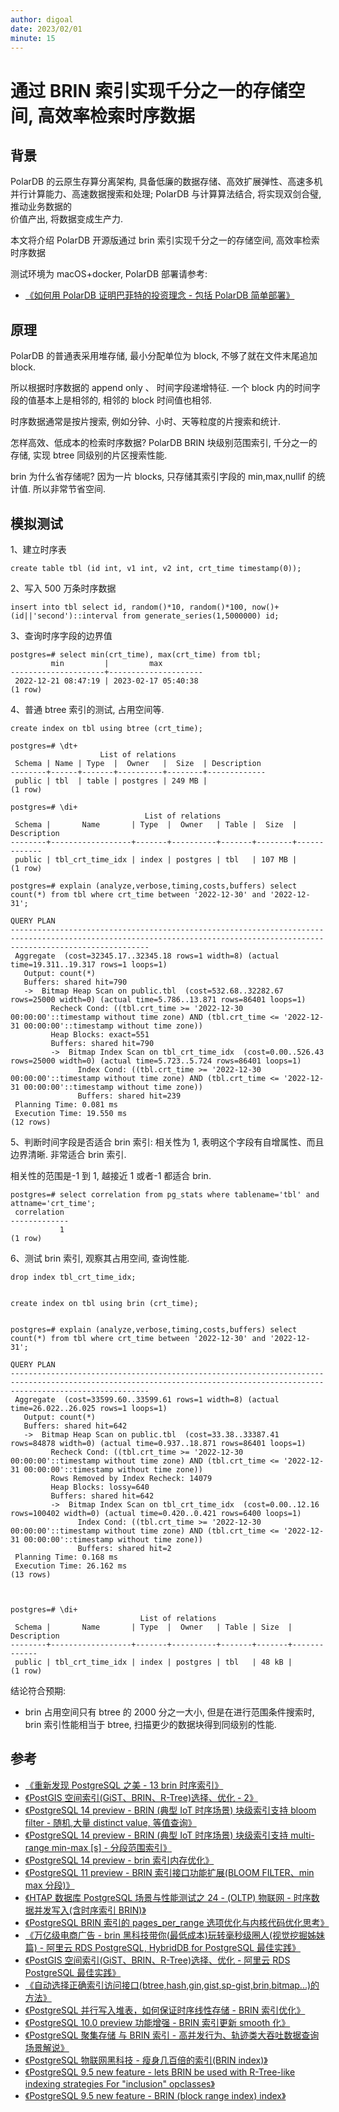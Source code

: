 ```yaml
---
author: digoal
date: 2023/02/01
minute: 15
---
```


# 通过 BRIN 索引实现千分之一的存储空间, 高效率检索时序数据

<ArticleInfo :frontmatter=$frontmatter></ArticleInfo>

## 背景

PolarDB 的云原生存算分离架构, 具备低廉的数据存储、高效扩展弹性、高速多机并行计算能力、高速数据搜索和处理; PolarDB 与计算算法结合, 将实现双剑合璧, 推动业务数据的  
价值产出, 将数据变成生产力.

本文将介绍 PolarDB 开源版通过 brin 索引实现千分之一的存储空间, 高效率检索时序数据

测试环境为 macOS+docker, PolarDB 部署请参考:

- [《如何用 PolarDB 证明巴菲特的投资理念 - 包括 PolarDB 简单部署》](https://github.com/digoal/blog/blob/master/202209/20220908_02.md)

## 原理

PolarDB 的普通表采用堆存储, 最小分配单位为 block, 不够了就在文件末尾追加 block.

所以根据时序数据的 append only 、 时间字段递增特征. 一个 block 内的时间字段的值基本上是相邻的, 相邻的 block 时间值也相邻.

时序数据通常是按片搜索, 例如分钟、小时、天等粒度的片搜索和统计.

怎样高效、低成本的检索时序数据? PolarDB BRIN 块级别范围索引, 千分之一的存储, 实现 btree 同级别的片区搜索性能.

brin 为什么省存储呢? 因为一片 blocks, 只存储其索引字段的 min,max,nullif 的统计值. 所以非常节省空间.

## 模拟测试

1、建立时序表

```
create table tbl (id int, v1 int, v2 int, crt_time timestamp(0));
```

2、写入 500 万条时序数据

```
insert into tbl select id, random()*10, random()*100, now()+(id||'second')::interval from generate_series(1,5000000) id;
```

3、查询时序字段的边界值

```
postgres=# select min(crt_time), max(crt_time) from tbl;
         min         |         max
---------------------+---------------------
 2022-12-21 08:47:19 | 2023-02-17 05:40:38
(1 row)
```

4、普通 btree 索引的测试, 占用空间等.

```
create index on tbl using btree (crt_time);
```

```
postgres=# \dt+
                    List of relations
 Schema | Name | Type  |  Owner   |  Size  | Description
--------+------+-------+----------+--------+-------------
 public | tbl  | table | postgres | 249 MB |
(1 row)

postgres=# \di+
                              List of relations
 Schema |       Name       | Type  |  Owner   | Table |  Size  | Description
--------+------------------+-------+----------+-------+--------+-------------
 public | tbl_crt_time_idx | index | postgres | tbl   | 107 MB |
(1 row)
```

```
postgres=# explain (analyze,verbose,timing,costs,buffers) select count(*) from tbl where crt_time between '2022-12-30' and '2022-12-31';
                                                                                QUERY PLAN
---------------------------------------------------------------------------------------------------------------------------------------------------------------------------
 Aggregate  (cost=32345.17..32345.18 rows=1 width=8) (actual time=19.311..19.317 rows=1 loops=1)
   Output: count(*)
   Buffers: shared hit=790
   ->  Bitmap Heap Scan on public.tbl  (cost=532.68..32282.67 rows=25000 width=0) (actual time=5.786..13.871 rows=86401 loops=1)
         Recheck Cond: ((tbl.crt_time >= '2022-12-30 00:00:00'::timestamp without time zone) AND (tbl.crt_time <= '2022-12-31 00:00:00'::timestamp without time zone))
         Heap Blocks: exact=551
         Buffers: shared hit=790
         ->  Bitmap Index Scan on tbl_crt_time_idx  (cost=0.00..526.43 rows=25000 width=0) (actual time=5.723..5.724 rows=86401 loops=1)
               Index Cond: ((tbl.crt_time >= '2022-12-30 00:00:00'::timestamp without time zone) AND (tbl.crt_time <= '2022-12-31 00:00:00'::timestamp without time zone))
               Buffers: shared hit=239
 Planning Time: 0.081 ms
 Execution Time: 19.550 ms
(12 rows)
```

5、判断时间字段是否适合 brin 索引: 相关性为 1, 表明这个字段有自增属性、而且边界清晰. 非常适合 brin 索引.

相关性的范围是-1 到 1, 越接近 1 或者-1 都适合 brin.

```
postgres=# select correlation from pg_stats where tablename='tbl' and attname='crt_time';
 correlation
-------------
           1
(1 row)
```

6、测试 brin 索引, 观察其占用空间, 查询性能.

```
drop index tbl_crt_time_idx;


create index on tbl using brin (crt_time);


postgres=# explain (analyze,verbose,timing,costs,buffers) select count(*) from tbl where crt_time between '2022-12-30' and '2022-12-31';
                                                                                QUERY PLAN
---------------------------------------------------------------------------------------------------------------------------------------------------------------------------
 Aggregate  (cost=33599.60..33599.61 rows=1 width=8) (actual time=26.022..26.025 rows=1 loops=1)
   Output: count(*)
   Buffers: shared hit=642
   ->  Bitmap Heap Scan on public.tbl  (cost=33.38..33387.41 rows=84878 width=0) (actual time=0.937..18.871 rows=86401 loops=1)
         Recheck Cond: ((tbl.crt_time >= '2022-12-30 00:00:00'::timestamp without time zone) AND (tbl.crt_time <= '2022-12-31 00:00:00'::timestamp without time zone))
         Rows Removed by Index Recheck: 14079
         Heap Blocks: lossy=640
         Buffers: shared hit=642
         ->  Bitmap Index Scan on tbl_crt_time_idx  (cost=0.00..12.16 rows=100402 width=0) (actual time=0.420..0.421 rows=6400 loops=1)
               Index Cond: ((tbl.crt_time >= '2022-12-30 00:00:00'::timestamp without time zone) AND (tbl.crt_time <= '2022-12-31 00:00:00'::timestamp without time zone))
               Buffers: shared hit=2
 Planning Time: 0.168 ms
 Execution Time: 26.162 ms
(13 rows)



postgres=# \di+
                             List of relations
 Schema |       Name       | Type  |  Owner   | Table | Size  | Description
--------+------------------+-------+----------+-------+-------+-------------
 public | tbl_crt_time_idx | index | postgres | tbl   | 48 kB |
(1 row)
```

结论符合预期:

- brin 占用空间只有 btree 的 2000 分之一大小, 但是在进行范围条件搜索时, brin 索引性能相当于 btree, 扫描更少的数据块得到同级别的性能.

## 参考

- [《重新发现 PostgreSQL 之美 - 13 brin 时序索引》](https://github.com/digoal/blog/blob/master/202106/20210605_02.md)
- [《PostGIS 空间索引(GiST、BRIN、R-Tree)选择、优化 - 2》](https://github.com/digoal/blog/blob/master/202105/20210507_05.md)
- [《PostgreSQL 14 preview - BRIN (典型 IoT 时序场景) 块级索引支持 bloom filter - 随机,大量 distinct value, 等值查询》](https://github.com/digoal/blog/blob/master/202103/20210326_02.md)
- [《PostgreSQL 14 preview - BRIN (典型 IoT 时序场景) 块级索引支持 multi-range min-max [s] - 分段范围索引》](https://github.com/digoal/blog/blob/master/202103/20210326_01.md)
- [《PostgreSQL 14 preview - brin 索引内存优化》](https://github.com/digoal/blog/blob/master/202103/20210324_01.md)
- [《PostgreSQL 11 preview - BRIN 索引接口功能扩展(BLOOM FILTER、min max 分段)》](https://github.com/digoal/blog/blob/master/201803/20180323_05.md)
- [《HTAP 数据库 PostgreSQL 场景与性能测试之 24 - (OLTP) 物联网 - 时序数据并发写入(含时序索引 BRIN)》](https://github.com/digoal/blog/blob/master/201711/20171107_25.md)
- [《PostgreSQL BRIN 索引的 pages_per_range 选项优化与内核代码优化思考》](https://github.com/digoal/blog/blob/master/201708/20170824_01.md)
- [《万亿级电商广告 - brin 黑科技带你(最低成本)玩转毫秒级圈人(视觉挖掘姊妹篇) - 阿里云 RDS PostgreSQL, HybridDB for PostgreSQL 最佳实践》](https://github.com/digoal/blog/blob/master/201708/20170823_01.md)
- [《PostGIS 空间索引(GiST、BRIN、R-Tree)选择、优化 - 阿里云 RDS PostgreSQL 最佳实践》](https://github.com/digoal/blog/blob/master/201708/20170820_01.md)
- [《自动选择正确索引访问接口(btree,hash,gin,gist,sp-gist,brin,bitmap...)的方法》](https://github.com/digoal/blog/blob/master/201706/20170617_01.md)
- [《PostgreSQL 并行写入堆表，如何保证时序线性存储 - BRIN 索引优化》](https://github.com/digoal/blog/blob/master/201706/20170611_02.md)
- [《PostgreSQL 10.0 preview 功能增强 - BRIN 索引更新 smooth 化》](https://github.com/digoal/blog/blob/master/201704/20170405_01.md)
- [《PostgreSQL 聚集存储 与 BRIN 索引 - 高并发行为、轨迹类大吞吐数据查询场景解说》](https://github.com/digoal/blog/blob/master/201702/20170219_01.md)
- [《PostgreSQL 物联网黑科技 - 瘦身几百倍的索引(BRIN index)》](https://github.com/digoal/blog/blob/master/201604/20160414_01.md)
- [《PostgreSQL 9.5 new feature - lets BRIN be used with R-Tree-like indexing strategies For "inclusion" opclasses》](https://github.com/digoal/blog/blob/master/201505/20150526_01.md)
- [《PostgreSQL 9.5 new feature - BRIN (block range index) index》](https://github.com/digoal/blog/blob/master/201504/20150419_01.md)
